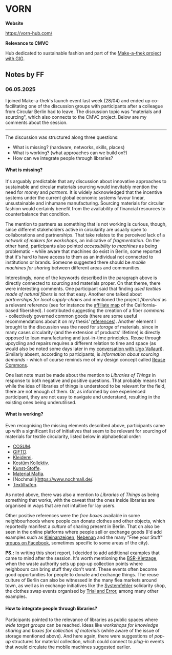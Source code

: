 # VORN

**Website**

https://vorn-hub.com/

**Relevance to CMVC**

Hub dedicated to sustainable fashion and part of the [Make-a-thek project with GIG](https://globalinnovationgathering.org/2025/03/12/make-a-thek-launched/).


## Notes by FF

### 06.05.2025 

I joined Make-a-thek's launch event last week (28/04) and ended up co-facilitating one of the discussion groups with participants after a colleague from Circular Berlin had to leave. The discussion topic was "materials and sourcing", which also connects to the CMVC project. Below are my comments about the session.

---

The discussion was structured along three questions:

- What is missing? (hardware, networks, skills, places)
- What is working? (what approaches can we build on?)
- How can we integrate people through libraries?

#### What is missing?

It's arguably predictable that any discussion about innovative approaches to sustainable and circular materials sourcing would inevitably mention the need for _money_ and _partners_. It is widely acknowledged that the incentive systems under the current global economic systems favour linear, unsustainable and inhumane manufacturing. Sourcing materials for circular fashion would certainly benefit from the availability of financial resources to counterbalance that condition.

The mention to partners as something that is not working is curious, though, since different stakeholders active in circularity are usually open to collaborations and partnerships. That take relates to the perceived lack of a _network of makers for workshops_, an indicative of _fragmentation_. On the other hand, participants also pointed _accessibility to machines_ as being problematic - while aware that machines do exist in Berlin, some reported that it's hard to have access to them as an individual not connected to institutions or brands. Someone suggested there should be _mobile machines for sharing_ between different areas and communities. 

Interestingly, none of the keywords described in the paragraph above is directly connected to sourcing and materials proper. On that theme, there were interesting comments. One participant said that finding _used textiles made of natural fibers_ is not that easy. Another one talked about _partnerships for local supply-chains_ and mentioned the project _fibershed_ as a relevant reference (see for instance the [affiliate map](https://fibershed.org/affiliate-directory/) of the California-based fibershed). I contributed suggesting the creation of a fiber _commons_ - collectively governed common goods (there are some useful recommendations about it on my thesis' [references](https://wiki.reuse.city/en/opendott/thesis/references)). Another element I brought to the discussion was the need for _storage_ of materials, since in many cases circularity (and the extension of products' lifetime) is directly opposed to lean manufacturing and just-in-time principles. Reuse through upcycling and repairs requires a different relation to time and space (as would also be noted some days later in my [conversation with Ugo Vallauri](../online-sessions/01)). Similarly absent, according to participants, is _information about sourcing demands_ - which of course reminds me of my design concept called [Reuse Commons](https://wiki.reuse.city/solutions/reuse-commons).

One last note must be made about the mention to _Libraries of Things_ in response to both negative and positive questions. That probably means that while the idea of libraries of things is understood to be relevant for the field, there are not enough of them. Or, as informed by one experienced participant, they are not easy to navigate and understand, resulting in the existing ones being underutilised.

#### What is working?

Even recognising the missing elements described above, participants came up with a significant list of initiatives that seem to be relevant for sourcing of materials for textile circularity, listed below in alphabetical order:

- [COSUM](https://cosum.de).
- [GIFTD](https://www.giftd.app/).
- [Kleiderei](https://kleiderei.com/).
- [Kostüm Kollektiv](https://kostuemkollektiv.de/).
- [Kunst-Stoffe](https://kunst-stoffe-berlin.de/).
- [Material Mafia](https://www.material-mafia.net/).
- [Nochmall](https://www.nochmall.de/.
- [Textilhafen](https://www.berliner-stadtmission.de/textilhafen).

As noted above, there was also a mention to _Libraries of Things_ as being something that works, with the caveat that the ones inside libraries are organised in ways that are not intuitive for lay users.

Other positive references were the _free boxes_ available in some neighbourhoods where people can donate clothes and other objects, which reportedly manifest a _culture_ of sharing present in Berlin. That cn also be seen in the online platforms where people sell or exchange goods (I'd add examples such as [Kleinanzeigen](https://www.kleinanzeigen.de/stadt/berlin/), [Nebenan](https://nebenan.de/) and the many "Free your Stuff" [groups on Facebook](https://www.facebook.com/groups/freeyourstuff/), sometimes specific to some areas of the city).

**PS.:** In writing this short report, I decided to add additional examples that came to mind after the session. It's worth mentioning the [BSR-Kietzage](https://www.bsr.de/mein-sperrmuell-kieztag-30414.php), when the waste authority sets up pop-up collection points where neighbours can bring stuff they don't want. These events often become good opportunities for people to donate and exchange things. The reuse culture of Berlin can also be witnessed in the many flea markets around town, as well as in exchange initiatives like the [Systemfehler](https://www.systemfehler-berlin.org/) solidarity shop, the clothes swap events organised by [Trial and Error](https://www.trial-error.org/), among many other examples.


#### How to integrate people through libraries?

Participants pointed to the relevance of libraries as public spaces where _wide target groups_ can be reached. Ideas like _workshops for knowledge sharing_ and _boxes for collection of materials_ (while aware of the issue of storage mentioned above). And here again, there were suggestions of _pop-up_ structures for material collection, which could connect to _plug-in_ events that would circulate the mobile machines suggested earlier.